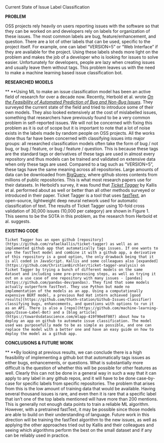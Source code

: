 Current State of Issue Label Classification

**PROBLEM**

OSS projects rely heavily on users reporting issues with the software so that they can be worked on and developers rely on labels for organization of these issues. The most common labels are bug, feature/enhancement, and question. There are a lot of other labels that can be used, specific to the project itself. For example, one can label “VERSION=5” or “Web Interface” if they are available for the project. Using these labels sheds more light on the problem and makes the job of a developer who is looking for issues to solve easier. Unfortunately for developers, people are lazy when creating issues and usually leave them without tags. This problem leaves us with the need to make a machine learning based issue classification bot.

**RESEARCHED MODELS**

**	**Using ML to make an issue classification model has been an active field of research for over a decade now. Recently, Herbold et al. wrote _[On the Feasibility of Automated Prediction of Bug and Non-Bug Issues](https://arxiv.org/abs/2003.05357)_. They surveyed the current state of the field and tried to introduce some of their own models. They also looked extensively at the cost of mislabelled issues, something that researchers have previously found to be a very common problem in self-reported issues. We will not be concerned with fixing this problem as it is out of scope but it is important to note that a lot of noise exists in the labels made by random people on OSS projects. All the works done thus far have been concerned with classifying issues into major groups: all researched classification models often take the form of bug / not bug, or bug / feature, or bug / feature / question. This is because these tags are the standard tags or derivatives of these tags are used in almost every repository and thus models can be trained and validated on extensive data when only these tags are used. Compared to a tag such as “VERSION=5”, these tags have the same meaning across all repositories. Large amounts of data can be downloaded from [BigQuery](https://console.cloud.google.com/bigquery?p=bigquery-public-data&d=github_repos&page=dataset), where github stores contents from millions of public repositories. This is what most research papers use for their datasets. In Herbold’s survey, it was found that _[Ticket Tagger](https://ieeexplore.ieee.org/document/8918993)_ by Kallis et al. performed about as well or better than all other methods surveyed or introduced in their paper. Ticket Tagger is a tool that uses [fastText](https://fasttext.cc/), an open-source, lightweight deep neural network used for automatic classification of text. The results of Ticket Tagger using 10-fold cross validation of 30,000 issues (10,000 per category) are shown in Figure 1. This seems to be the SOTA in this problem, as the research from Herbold et al. suggests. 

**EXISTING CODE**

	Ticket Tagger has an open github [repository](https://github.com/rafaelkallis/ticket-tagger) as well as an implemented github app that automatically tags issues. If one wants to use the fastText model and combine it with a github app, a derivative of this repository is a good option, the only drawback being that it is all coded in JavaScript. Kallis and some colleagues also [expanded](https://github.com/ChristianBirchler/ticket-tagger-analysis) on Ticket Tagger by trying a bunch of different models on the same dataset and including some pre-processing steps, as well as trying it out on a use case of one repository with many issues - [pandas](https://github.com/pandas-dev/pandas). They find that some models actually outperform fastText. They use Python but made no implementation of the models as an app. Using a computationally expensive BERT model, a previous Red Hat intern achieved [good results](https://github.com/thoth-station/Github-Issues-Classifier) classifying bugs, enhancements, and questions with options to run it as an API. There is also a [repo](https://github.com/machine-learning-apps/Issue-Label-Bot) and a [blog article](https://towardsdatascience.com/mlapp-419f90e8f007) about how to deploy an app on github to automate issue classification. The model used was purposefully made to be as simple as possible, and one can replace the model with a better one and have an easy guide on how to deploy the model as a github app.

**CONCLUSIONS & FUTURE WORK**

**	**By looking at previous results, we can conclude there is a high feasibility of implementing a github bot that automatically tags issues as either bugs, enhancements, or questions. What is substantially more difficult is the question of whether this will be possible for other features as well. Clearly this can not be done in a general way in such a way that it can apply to any label in any github repos, and it will have to be done case-by-case for specific labels from specific repositories. The problem that arises from this is the low amount of training data that would be available. Having several thousand issues is rare, and even then it is rare that a specific label that isn’t one of the top labels mentioned will have more than 200 mentions. This is generally not enough data points to train a reliable ML algorithm. However, with a pretrained fastText, it may be possible since those models are able to build on their understanding of language. Future work in this direction will be training the fastText algorithm to the new issues, as well as applying the other approaches tried out by Kallis and their colleagues and seeing which algorithms perform the best on the small dataset and if any can be reliably used in practice.

